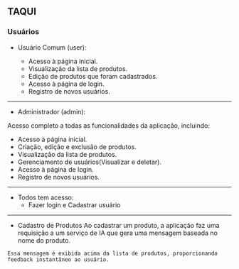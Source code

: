 ## TAQUI
### Usuários
- Usuário Comum (user):

  - Acesso à página inicial.
  - Visualização da lista de produtos.
  - Edição de produtos que foram cadastrados.
  - Acesso à página de login.
  - Registro de novos usuários.

----------------------------------------------------------------------
- Administrador (admin):

Acesso completo a todas as funcionalidades da aplicação, incluindo:
  - Acesso à página inicial.
  -  Criação, edição e exclusão de produtos.
  - Visualização da lista de produtos.
  -  Gerenciamento de usuários(Visualizar e deletar).
  - Acesso à página de login.
  - Registro de novos usuários.

----------------------------------------------------------------------
- Todos tem acesso:
  - Fazer login e Cadastrar usuário

-------------------------------------------------------------------
  -  Cadastro de Produtos
    Ao cadastrar um produto, a aplicação faz uma requisição a um serviço de IA que gera uma mensagem baseada no nome do produto.
    
    Essa mensagem é exibida acima da lista de produtos, proporcionando feedback instantâneo ao usuário.
